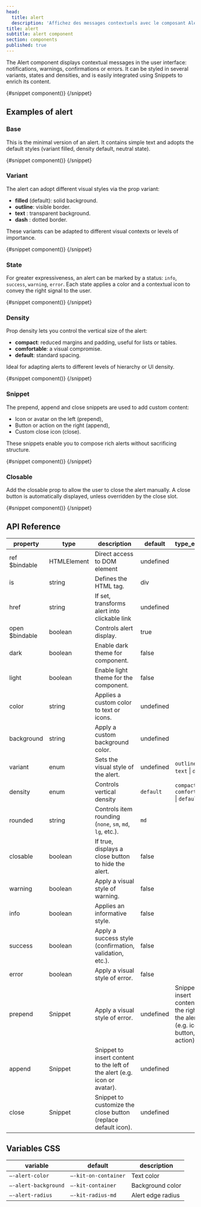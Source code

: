 ```yaml
---
head:
  title: alert
  description: 'Affichez des messages contextuels avec le composant Alert. Gérez facilement les états info, warning, success et error dans vos apps Svelte'
title: alert
subtitle: alert component
section: components
published: true
---
```


<script>
    import { Sandbox } from '$lib/components/index.js';
    // components
    import AlertBase from "$lib/components/docs/alert/alert-base.svelte";
    import AlertBaseCode from "$lib/components/docs/alert/alert-base.svelte?raw";
    import AlertClosable from "$lib/components/docs/alert/alert-closable.svelte";
    import AlertClosableCode from "$lib/components/docs/alert/alert-closable.svelte?raw";
    import AlertDensity from "$lib/components/docs/alert/alert-density.svelte";
    import AlertDensityCode from "$lib/components/docs/alert/alert-density.svelte?raw";
    import AlertSnippet from "$lib/components/docs/alert/alert-snippet.svelte";
    import AlertSnippetCode from "$lib/components/docs/alert/alert-snippet.svelte?raw";
    import AlertState from "$lib/components/docs/alert/alert-state.svelte";
    import AlertStateCode from "$lib/components/docs/alert/alert-state.svelte?raw";
    import AlertVariant from "$lib/components/docs/alert/alert-variant.svelte";
    import AlertVariantCode from "$lib/components/docs/alert/alert-variant.svelte?raw";
</script>

The Alert component displays contextual messages in the user interface: notifications, warnings, confirmations or errors.
It can be styled in several variants, states and densities, and is easily integrated using Snippets to enrich its content.

<Sandbox name="alert-sandbox" code={AlertBaseCode} presentation>
	{#snippet component()}
		<AlertBase/>
	{/snippet}
</Sandbox>

## Examples of alert

### Base

This is the minimal version of an alert. It contains simple text and adopts the default styles (variant filled, density default, neutral state).

<Sandbox name="alert-base-sandbox" code={AlertBaseCode}>
	{#snippet component()}
		<AlertBase/>
	{/snippet}
</Sandbox>

### Variant

The alert can adopt different visual styles via the prop variant:

- **filled** (default): solid background.
- **outline**: visible border.
- **text** : transparent background.
- **dash** : dotted border.

These variants can be adapted to different visual contexts or levels of importance.

<Sandbox name="alert-variant-sandbox" code={AlertVariantCode}>
	{#snippet component()}
		<AlertVariant/>
	{/snippet}
</Sandbox>

### State

For greater expressiveness, an alert can be marked by a status: `info`, `success`, `warning`, `error`.
Each state applies a color and a contextual icon to convey the right signal to the user.

<Sandbox name="alert-state-sandbox" code={AlertStateCode}>
	{#snippet component()}
		<AlertState/>
	{/snippet}
</Sandbox>

### Density

Prop density lets you control the vertical size of the alert:

- **compact**: reduced margins and padding, useful for lists or tables.
- **comfortable**: a visual compromise.
- **default**: standard spacing.

Ideal for adapting alerts to different levels of hierarchy or UI density.

<Sandbox name="alert-density-sandbox" code={AlertDensityCode}>
	{#snippet component()}
		<AlertDensity/>
	{/snippet}
</Sandbox>

### Snippet

The prepend, append and close snippets are used to add custom content:

- Icon or avatar on the left (prepend),
- Button or action on the right (append),
- Custom close icon (close).

These snippets enable you to compose rich alerts without sacrificing structure.

<Sandbox name="alert-snippet-sandbox" code={AlertSnippetCode}>
	{#snippet component()}
		<AlertSnippet/>
	{/snippet}
</Sandbox>

### Closable

Add the closable prop to allow the user to close the alert manually.
A close button is automatically displayed, unless overridden by the close slot.

<Sandbox name="alert-closable-sandbox" code={AlertClosableCode}>
	{#snippet component()}
		<AlertClosable/>
	{/snippet}
</Sandbox>

## API Reference

| property       | type        | description                                                               | default   | type_extend                                                                     |
| -------------- | ----------- | ------------------------------------------------------------------------- | --------- | ------------------------------------------------------------------------------- |
| ref $bindable  | HTMLElement | Direct access to DOM element                                              | undefined |                                                                                 |
| is             | string      | Defines the HTML tag.                                                     | div       |                                                                                 |
| href           | string      | If set, transforms alert into clickable link                              | undefined |                                                                                 |
| open $bindable | boolean     | Controls alert display.                                                   | true      |                                                                                 |
| dark           | boolean     | Enable dark theme for component.                                          | false     |                                                                                 |
| light          | boolean     | Enable light theme for the component.                                     | false     |                                                                                 |
| color          | string      | Applies a custom color to text or icons.                                  | undefined |                                                                                 |
| background     | string      | Apply a custom background color.                                          | undefined |                                                                                 |
| variant        | enum        | Sets the visual style of the alert.                                       | undefined | `outline` \| `text` \| `dash`                                                   |
| density        | enum        | Controls vertical density                                                 | `default` | `compact` \| `comfortable` \| `default`                                         |
| rounded        | string      | Controls item rounding (`none`, `sm`, `md`, `lg`, etc.).                  | `md`      |                                                                                 |
| closable       | boolean     | If true, displays a close button to hide the alert.                       | false     |                                                                                 |
| warning        | boolean     | Apply a visual style of warning.                                          | false     |                                                                                 |
| info           | boolean     | Applies an informative style.                                             | false     |                                                                                 |
| success        | boolean     | Apply a success style (confirmation, validation, etc.).                   | false     |                                                                                 |
| error          | boolean     | Apply a visual style of error.                                            | false     |                                                                                 |
| prepend        | Snippet     | Apply a visual style of error.                                            | undefined | Snippet to insert content to the right of the alert (e.g. icon, button, action) |
| append         | Snippet     | Snippet to insert content to the left of the alert (e.g. icon or avatar). | undefined |                                                                                 |
| close          | Snippet     | Snippet to customize the close button (replace default icon).             | undefined |                                                                                 |

## Variables CSS

| variable             | default              | description       |
| -------------------- | -------------------- | ----------------- |
| `–-alert-color`      | `–-kit-on-container` | Text color        |
| `–-alert-background` | `–-kit-container`    | Background color  |
| `–-alert-radius`     | `–-kit-radius-md`    | Alert edge radius |
